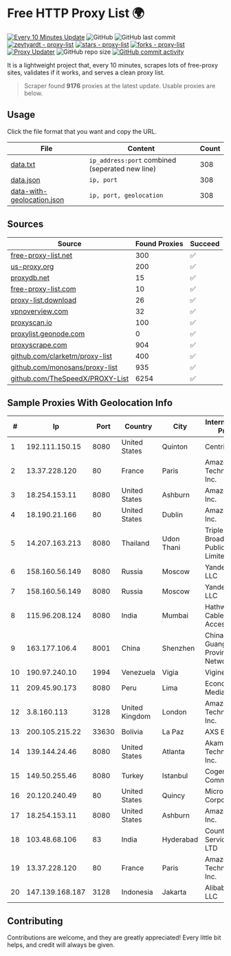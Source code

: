 
# Free HTTP Proxy List 🌍

[![Every 10 Minutes Update](https://github.com/mertguvencli/http-proxy-list/actions/workflows/main.yml/badge.svg?branch=main)](https://github.com/mertguvencli/http-proxy-list/actions/workflows/main.yml)
![GitHub](https://img.shields.io/github/license/mertguvencli/http-proxy-list)
![GitHub last commit](https://img.shields.io/github/last-commit/mertguvencli/http-proxy-list)
[![zevtyardt - proxy-list](https://img.shields.io/static/v1?label=zevtyardt&message=proxy-list&color=blue&logo=github)](https://github.com/zevtyardt/proxy-list "Go to GitHub repo")
[![stars - proxy-list](https://img.shields.io/github/stars/zevtyardt/proxy-list?style=social)](https://github.com/zevtyardt/proxy-list)
[![forks - proxy-list](https://img.shields.io/github/forks/zevtyardt/proxy-list?style=social)](https://github.com/zevtyardt/proxy-list)
[![Proxy Updater](https://github.com/zevtyardt/proxy-list/workflows/Proxy%20Updater/badge.svg)](https://github.com/zevtyardt/proxy-list/actions?query=workflow:"Proxy+Updater")
![GitHub repo size](https://img.shields.io/github/repo-size/zevtyardt/proxy-list)
[![GitHub commit activity](https://img.shields.io/github/commit-activity/m/zevtyardt/proxy-list?logo=commits)](https://github.com/zevtyardt/proxy-list/commits/main)

It is a lightweight project that, every 10 minutes, scrapes lots of free-proxy sites, validates if it works, and serves a clean proxy list.

> Scraper found **9176** proxies at the latest update. Usable proxies are below.

## Usage

Click the file format that you want and copy the URL.

|File|Content|Count|
|----|-------|-----|
|[data.txt](https://raw.githubusercontent.com/mertguvencli/http-proxy-list/main/proxy-list/data.txt)|`ip_address:port` combined (seperated new line)|308|
|[data.json](https://raw.githubusercontent.com/mertguvencli/http-proxy-list/main/proxy-list/data.json)|`ip, port`|308|
|[data-with-geolocation.json](https://raw.githubusercontent.com/mertguvencli/http-proxy-list/main/proxy-list/data-with-geolocation.json)|`ip, port, geolocation`|308|

## Sources

|Source|Found Proxies|Succeed|
|------|-------------|-------|
|[free-proxy-list.net](https://free-proxy-list.net)|300|✅|
|[us-proxy.org](https://www.us-proxy.org)|200|✅|
|[proxydb.net](http://proxydb.net)|15|✅|
|[free-proxy-list.com](https://free-proxy-list.com/?page=&port=&type%5B%5D=http&type%5B%5D=https&up_time=0&search=Search)|10|✅|
|[proxy-list.download](https://www.proxy-list.download/HTTP)|26|✅|
|[vpnoverview.com](https://vpnoverview.com/privacy/anonymous-browsing/free-proxy-servers)|32|✅|
|[proxyscan.io](https://www.proxyscan.io)|100|✅|
|[proxylist.geonode.com](https://proxylist.geonode.com/api/proxy-list?limit=300&page=1&sort_by=lastChecked&sort_type=desc&protocols=http,https)|0|✅|
|[proxyscrape.com](https://api.proxyscrape.com/v2/?request=displayproxies&protocol=http&timeout=10000&country=all&ssl=all&anonymity=all)|904|✅|
|[github.com/clarketm/proxy-list](https://raw.githubusercontent.com/clarketm/proxy-list/master/proxy-list-raw.txt)|400|✅|
|[github.com/monosans/proxy-list](https://raw.githubusercontent.com/monosans/proxy-list/main/proxies/http.txt)|935|✅|
|[github.com/TheSpeedX/PROXY-List](https://raw.githubusercontent.com/TheSpeedX/PROXY-List/master/http.txt)|6254|✅|


## Sample Proxies With Geolocation Info

|#|Ip|Port|Country|City|Internet Service Provider|
|-|--|----|-------|----|-------------------------|
|1|192.111.150.15|8080|United States|Quinton|Centrilogic|
|2|13.37.228.120|80|France|Paris|Amazon Technologies Inc.|
|3|18.254.153.11|8080|United States|Ashburn|Amazon.com, Inc.|
|4|18.190.21.166|80|United States|Dublin|Amazon.com, Inc.|
|5|14.207.163.213|8080|Thailand|Udon Thani|Triple T Broadband Public Company Limited|
|6|158.160.56.149|8080|Russia|Moscow|Yandex.Cloud LLC|
|7|158.160.56.149|8080|Russia|Moscow|Yandex.Cloud LLC|
|8|115.96.208.124|8080|India|Mumbai|Hathway IP over Cable Internet Access|
|9|163.177.106.4|8001|China|Shenzhen|China Unicom Guangdong Province Network|
|10|190.97.240.10|1994|Venezuela|Vigia|Viginet C.A|
|11|209.45.90.173|8080|Peru|Lima|Econocable Media SAC|
|12|3.8.160.113|3128|United Kingdom|London|Amazon Technologies Inc.|
|13|200.105.215.22|33630|Bolivia|La Paz|AXS Bolivia S. A.|
|14|139.144.24.46|8080|United States|Atlanta|Akamai Technologies, Inc.|
|15|149.50.255.46|8080|Turkey|Istanbul|Cogent Communications|
|16|20.120.240.49|80|United States|Quincy|Microsoft Corporation|
|17|18.254.153.11|8080|United States|Ashburn|Amazon.com, Inc.|
|18|103.48.68.106|83|India|Hyderabad|Country Online Services PVT LTD|
|19|13.37.228.120|80|France|Paris|Amazon Technologies Inc.|
|20|147.139.168.187|3128|Indonesia|Jakarta|Alibaba.com LLC|



## Contributing

Contributions are welcome, and they are greatly appreciated! Every
little bit helps, and credit will always be given.

